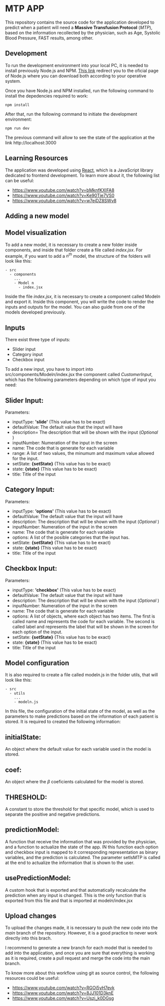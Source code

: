 # MTP APP

This repository contains the source code for the application developed to predict when a patient will need a **Massive Transfusion Protocol** (*MTP*), based on the information recollected by the physician, such as Age, Systolic Blood Pressure, FAST results, among other.

## Development

To run the development environment into your local PC, it is needed to install previously Node.js and NPM. [This link](https://nodejs.org/en/) redirect you to the oficial page of Node.js where you can download both according to your operative system.

Once you have Node.js and NPM installed, run the following command to install the depedencies required to work:

    npm install

After that, run the following command to initiate the development environment:

    npm run dev

The previous command will allow to see the state of the application at the link http://localhost:3000

## Learning Resources

The application was developed using [React](https://reactjs.org/), which is a JavaScript library dedicated to frontend development. To learn more about it, the following list can be useful:

- https://www.youtube.com/watch?v=bMknfKXIFA8
- https://www.youtube.com/watch?v=Ke90Tje7VS0
- https://www.youtube.com/watch?v=w7ejDZ8SWv8

## Adding a new model

## Model visualization

To add a new model, it is necessary to create a new folder inside components, and inside that folder create a file called *index.jsx*. For example, if you want to add a $n^{th}$ model, the structure of the folders will look like this:
    
    - src
      - components
        ...
        - Model n
          - index.jsx

Inside the file *index.jsx*, it is necessary to create a component called Model*n* and export it. Inside this component, you will write the code to render the inputs and outputs for the model. You can also guide from one of the models developed previously.

## Inputs

There exist three type of inputs: 

- Slider input
- Category input
- Checkbox input

To add a new input, you have to import into src/components/Model*n*/index.jsx the component called *CustomerInput*, which has the following parameters depending on which type of input you need:

Slider Input:
- 
Parameters:
- inputType: **'slide'** (This value has to be exact)
- defaultValue: The default value that the input will have
- description= The description that will be shown with the input (*Optional* )
- inputNumber: Numeration of the input in the screen
- name: The code that is generate for each variable
- range: A list of two values, the minumum and maximum value allowed for the input.
- setState: **{setState}** (This value has to be exact)
- state: **{state}** (This value has to be exact)
- title: Title of the input
  

Category Input:
- 
Parameters:
- inputType: **'options'** (This value has to be exact)
- defaultValue: The default value that the input will have
- description: The description that will be shown with the input (*Optional* )
- inputNumber: Numeration of the input in the screen
- name: The code that is generate for each variable
- options: A list of the posible categories that the input has.
- setState: **{setState}** (This value has to be exact)
- state: **{state}** (This value has to be exact)
- title: Title of the input

Checkbox Input:
- 
Parameters:
- inputType: **'checkbox'** (This value has to be exact)
- defaultValue: The default value that the input will have
- description: The description that will be shown with the input (*Optional* )
- inputNumber: Numeration of the input in the screen
- name: The code that is generate for each variable
- options: A list of objects, where each object has two items. The first is called name and represents the code for each variable. The second is called label and represents the label that will be shown in the screen for each option of the input.
- setState: **{setState}** (This value has to be exact)
- state: **{state}** (This value has to be exact)
- title: Title of the input

## Model configuration

It is also required to create a file called model*n*.js in the folder utils, that will look like this:

    - src
      - utils
        ...
        - modeln.js

In this file, the configuration of the initial state of the model, as well as the parameters to make predictions based on the information of each patient is stored. It is required to created the following information:

initialState:
-
An object where the default value for each variable used in the model is stored.

coef:
-
An object where the $\beta$ coeficients calculated for the model is stored.

THRESHOLD:
-
A constant to store the threshold for that specific model, which is used to separate the positive and negative predictions.

predictionModel:
-
A function that receive the information that was provided by the physician, and a function to actualize the state of the app. IN this function each option and checkbox input is mapped to it corresponding representation as binary variables, and the prediction is calculated. The parameter setIsMTP is called at the end to actualize the information that is shown to the user.

usePredictionModel:
-
A custom hook that is exported and that automatically recalculate the prediction when any input is changed. This is the only function that is exported from this file and that is imported at model*n*/index.jsx

## Upload changes

To upload the changes made, it is necessary to push the new code into the *main* branch of the repository. However, it is a good practice to never work directly into this brach. 

I recommend to generate a new branch for each model that is needed to add into the application, and once you are sure that everything is working as it is required, create a pull request and merge the code into the main branch.

To know more about this workflow using git as source control, the following resources could be useful:

- https://www.youtube.com/watch?v=RGOj5yH7evk
- https://www.youtube.com/watch?v=8JJ101D3knE
- https://www.youtube.com/watch?v=Uszj_k0DGsg

